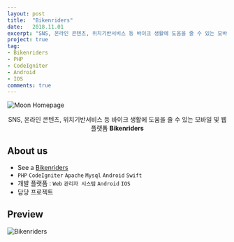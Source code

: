 ```yaml
---
layout: post
title:  "Bikenriders"
date:   2018.11.01
excerpt: "SNS, 온라인 콘텐츠, 위치기반서비스 등 바이크 생활에 도움을 줄 수 있는 모바일 및 웹 플랫폼"
project: true
tag:
- Bikenriders
- PHP
- CodeIgniter
- Android
- IOS
comments: true
---
```


![Moon Homepage](https://i.imgur.com/ckrmgKE.png)    

<center>SNS, 온라인 콘텐츠, 위치기반서비스 등 바이크 생활에 도움을 줄 수 있는 모바일 및 웹 플랫폼 <b>Bikenriders</b></center>

## About us
* See a [Bikenriders](http://bikenriders.com/)
* `PHP` `CodeIgniter` `Apache` `Mysql` `Android` `Swift`
* 개발 플랫폼 : `Web` `관리자 시스템` `Android` `IOS`
* 담당 프로젝트

## Preview

![Bikenriders](https://i.imgur.com/YT9cI1r.jpg)
